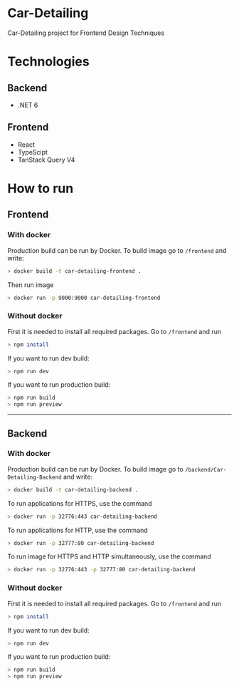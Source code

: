 # Car-Detailing
Car-Detailing project for Frontend Design Techniques

# Technologies
## Backend
- .NET 6

## Frontend
- React
- TypeScipt
- TanStack Query V4

# How to run
## Frontend
### With docker
Production build can be run by Docker. To build image go to `/frontend` and write:
```bash
> docker build -t car-detailing-frontend .
```
Then run image
```bash
> docker run -p 9000:9000 car-detailing-frontend
```

### Without docker
First it is needed to install all required packages. Go to `/frontend` and run
```bash
> npm install
```
If you want to run dev build:
```bash
> npm run dev
```

If you want to run production build:
```bash
> npm run build
> npm run preview
```

---------------------
## Backend
### With docker
Production build can be run by Docker. To build image go to `/backend/Car-Detailing-Backend` and write:
```bash
> docker build -t car-detailing-backend .
```

To run applications for HTTPS, use the command
```bash
> docker run -p 32776:443 car-detailing-backend
```

To run applications for HTTP, use the command
```bash
> docker run -p 32777:80 car-detailing-backend
```

To run image for HTTPS and HTTP simultaneously, use the command
```bash
> docker run -p 32776:443 -p 32777:80 car-detailing-backend
```

### Without docker
First it is needed to install all required packages. Go to `/frontend` and run
```bash
> npm install
```
If you want to run dev build:
```bash
> npm run dev
```

If you want to run production build:
```bash
> npm run build
> npm run preview
```